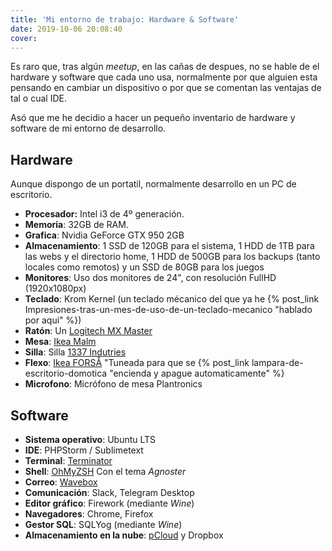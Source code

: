```yaml
---
title: 'Mi entorno de trabajo: Hardware & Software'
date: 2019-10-06 20:08:40
cover:
---
```


Es raro que, tras algún _meetup_, en las cañas de despues, no se hable de el hardware y software que cada uno usa, normalmente por que alguien esta pensando en cambiar un dispositivo o por que se comentan las ventajas de tal o cual IDE.

Asó que me he decidio a hacer un pequeño inventario de hardware y software de mi entorno de desarrollo.

## Hardware

Aunque dispongo de un portatil, normalmente desarrollo en un PC de escritorio.

* **Procesador:** Intel i3 de 4º generación.
* **Memoria**: 32GB de RAM.
* **Grafica**: Nvidia GeForce GTX 950 2GB
* **Almacenamiento**: 1 SSD de 120GB para el sistema, 1 HDD de 1TB para las webs y el directorio home, 1 HDD de 500GB para los backups (tanto locales como remotos) y un SSD de 80GB para los juegos 
* **Monitores**: Uso dos monitores de 24", con resolución FullHD (1920x1080px)
* **Teclado**: Krom Kernel (un teclado mécanico del que ya he {% post_link Impresiones-tras-un-mes-de-uso-de-un-teclado-mecanico "hablado por aqui" %}) 
* **Ratón**: Un [Logitech MX Master](https://www.amazon.es/Logitech-MX-Master-inal%C3%A1mbrico-Bluetooth/dp/B00ULNAOMA)
* **Mesa**: [Ikea Malm](https://www.ikea.com/es/es/p/malm-escritorio-blanco-60214159/)
* **Silla**: Silla [1337 Indutries](https://1337industries.com/producto/silla-gaming-1337-industries-gc757sp-bl-azul/)
* **Flexo**: [Ikea FORSÅ](https://www.ikea.com/es/es/p/forsa-lampara-flexo-trabajo-niquelado-80146763/) "Tuneada para que se {% post_link lampara-de-escritorio-domotica "encienda y apague automaticamente" %}
* **Microfono**: Micrófono de mesa Plantronics


## Software

* **Sistema operativo**: Ubuntu LTS
* **IDE**: PHPStorm / Sublimetext
* **Terminal**: [Terminator](https://terminator-gtk3.readthedocs.io/en/latest/)
* **Shell**: [OhMyZSH](https://ohmyz.sh/) Con el tema _Agnoster_
* **Correo**: [Wavebox](https://wavebox.io/)
* **Comunicación**: Slack, Telegram Desktop
* **Editor gráfico**: Firework (mediante _Wine_)
* **Navegadores**: Chrome, Firefox
* **Gestor SQL**: SQLYog (mediante _Wine_)
* **Almacenamiento en la nube**: [pCloud](https://pcloud.com) y Dropbox



 